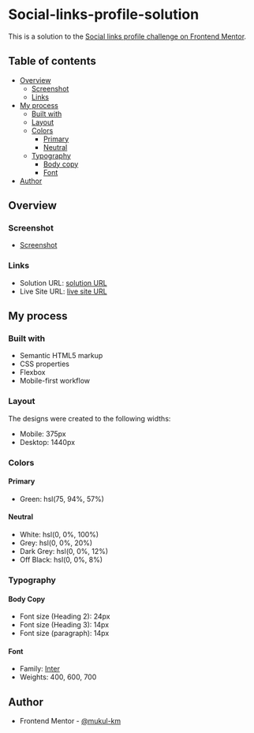 # Social-links-profile-solution

This is a solution to the [Social links profile challenge on Frontend Mentor](https://www.frontendmentor.io/challenges/social-links-profile-UG32l9m6dQ).

## Table of contents

- [Overview](#overview)
  - [Screenshot](#screenshot)
  - [Links](#links)
- [My process](#my-process)
  - [Built with](#built-with)
  - [Layout](#layout)
  - [Colors](#colors)
    - [Primary](#primary)
    - [Neutral](#neutral)
  - [Typography](#typography)
    - [Body copy](#body-copy)
    - [Font](#fonts)
- [Author](#author)

## Overview

### Screenshot

- [Screenshot](images/screencapture.png)

### Links

- Solution URL: [solution URL](https://github.com/mukul-km/Qr-code-component-solution)
- Live Site URL: [live site URL](https://mukul-km.github.io/Qr-code-component-solution/)

## My process

### Built with

- Semantic HTML5 markup
- CSS properties
- Flexbox
- Mobile-first workflow

### Layout

The designs were created to the following widths:

- Mobile: 375px
- Desktop: 1440px

### Colors

#### Primary

- Green: hsl(75, 94%, 57%)

#### Neutral

- White: hsl(0, 0%, 100%)
- Grey: hsl(0, 0%, 20%)
- Dark Grey: hsl(0, 0%, 12%)
- Off Black: hsl(0, 0%, 8%)

### Typography

#### Body Copy

- Font size (Heading 2): 24px
- Font size (Heading 3): 14px
- Font size (paragraph): 14px

#### Font

- Family: [Inter](https://fonts.google.com/specimen/Inter)
- Weights: 400, 600, 700

## Author

- Frontend Mentor - [@mukul-km](https://www.frontendmentor.io/profile/mukul-km)
